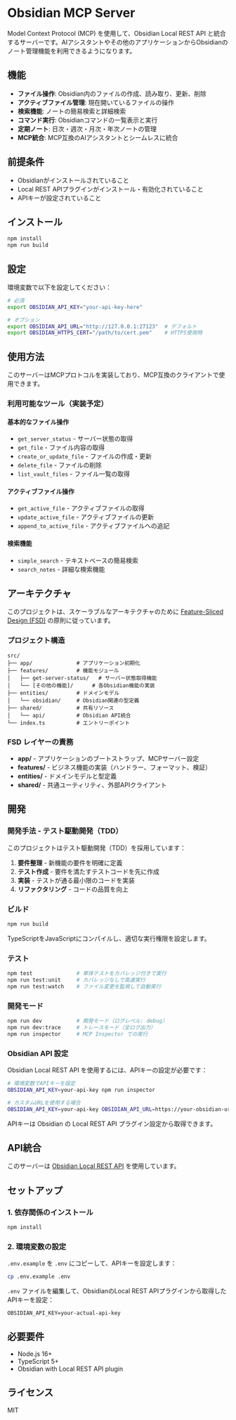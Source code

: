 # Obsidian MCP Server

Model Context Protocol (MCP) を使用して、Obsidian Local REST API と統合するサーバーです。AIアシスタントやその他のアプリケーションからObsidianのノート管理機能を利用できるようになります。

## 機能

- **ファイル操作**: Obsidian内のファイルの作成、読み取り、更新、削除
- **アクティブファイル管理**: 現在開いているファイルの操作
- **検索機能**: ノートの簡易検索と詳細検索
- **コマンド実行**: Obsidianコマンドの一覧表示と実行
- **定期ノート**: 日次・週次・月次・年次ノートの管理
- **MCP統合**: MCP互換のAIアシスタントとシームレスに統合

## 前提条件

- Obsidianがインストールされていること
- Local REST APIプラグインがインストール・有効化されていること
- APIキーが設定されていること

## インストール

```bash
npm install
npm run build
```

## 設定

環境変数で以下を設定してください：

```bash
# 必須
export OBSIDIAN_API_KEY="your-api-key-here"

# オプション
export OBSIDIAN_API_URL="http://127.0.0.1:27123"  # デフォルト
export OBSIDIAN_HTTPS_CERT="/path/to/cert.pem"    # HTTPS使用時
```

## 使用方法

このサーバーはMCPプロトコルを実装しており、MCP互換のクライアントで使用できます。

### 利用可能なツール（実装予定）

#### 基本的なファイル操作
- `get_server_status` - サーバー状態の取得
- `get_file` - ファイル内容の取得
- `create_or_update_file` - ファイルの作成・更新
- `delete_file` - ファイルの削除
- `list_vault_files` - ファイル一覧の取得

#### アクティブファイル操作
- `get_active_file` - アクティブファイルの取得
- `update_active_file` - アクティブファイルの更新
- `append_to_active_file` - アクティブファイルへの追記

#### 検索機能
- `simple_search` - テキストベースの簡易検索
- `search_notes` - 詳細な検索機能

## アーキテクチャ

このプロジェクトは、スケーラブルなアーキテクチャのために [Feature-Sliced Design (FSD)](https://feature-sliced.design/) の原則に従っています。

### プロジェクト構造

```
src/
├── app/              # アプリケーション初期化
├── features/         # 機能モジュール
│   ├── get-server-status/   # サーバー状態取得機能
│   └── [その他の機能]/      # 各Obsidian機能の実装
├── entities/         # ドメインモデル
│   └── obsidian/     # Obsidian関連の型定義
├── shared/           # 共有リソース
│   └── api/          # Obsidian API統合
└── index.ts          # エントリーポイント
```

### FSD レイヤーの責務

- **app/** - アプリケーションのブートストラップ、MCPサーバー設定
- **features/** - ビジネス機能の実装（ハンドラー、フォーマット、検証）
- **entities/** - ドメインモデルと型定義
- **shared/** - 共通ユーティリティ、外部APIクライアント

## 開発

### 開発手法 - テスト駆動開発（TDD）

このプロジェクトはテスト駆動開発（TDD）を採用しています：

1. **要件整理** - 新機能の要件を明確に定義
2. **テスト作成** - 要件を満たすテストコードを先に作成
3. **実装** - テストが通る最小限のコードを実装
4. **リファクタリング** - コードの品質を向上

### ビルド

```bash
npm run build
```

TypeScriptをJavaScriptにコンパイルし、適切な実行権限を設定します。

### テスト

```bash
npm test              # 単体テストをカバレッジ付きで実行
npm run test:unit     # カバレッジなしで高速実行
npm run test:watch    # ファイル変更を監視して自動実行
```

### 開発モード

```bash
npm run dev           # 開発モード（ログレベル: debug）
npm run dev:trace     # トレースモード（全ログ出力）
npm run inspector     # MCP Inspector での実行
```

### Obsidian API 設定

Obsidian Local REST API を使用するには、APIキーの設定が必要です：

```bash
# 環境変数でAPIキーを設定
OBSIDIAN_API_KEY=your-api-key npm run inspector

# カスタムURLを使用する場合
OBSIDIAN_API_KEY=your-api-key OBSIDIAN_API_URL=https://your-obsidian-url:port npm run inspector
```

APIキーは Obsidian の Local REST API プラグイン設定から取得できます。

## API統合

このサーバーは [Obsidian Local REST API](https://github.com/coddingtonbear/obsidian-local-rest-api) を使用しています。

## セットアップ

### 1. 依存関係のインストール

```bash
npm install
```

### 2. 環境変数の設定

`.env.example` を `.env` にコピーして、APIキーを設定します：

```bash
cp .env.example .env
```

`.env` ファイルを編集して、ObsidianのLocal REST APIプラグインから取得したAPIキーを設定：

```
OBSIDIAN_API_KEY=your-actual-api-key
```

## 必要要件

- Node.js 16+
- TypeScript 5+
- Obsidian with Local REST API plugin

## ライセンス

MIT